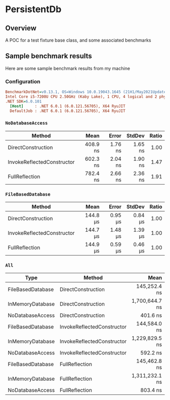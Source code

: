 # PersistentDb

## Overview

A POC for a test fixture base class, and some associated benchmarks

## Sample benchmark results

Here are some sample benchmark results from my machine

### Configuration

``` ini
BenchmarkDotNet=v0.13.1, OS=Windows 10.0.19043.1645 (21H1/May2021Update)
Intel Core i5-7200U CPU 2.50GHz (Kaby Lake), 1 CPU, 4 logical and 2 physical cores
.NET SDK=6.0.101
  [Host]     : .NET 6.0.1 (6.0.121.56705), X64 RyuJIT
  DefaultJob : .NET 6.0.1 (6.0.121.56705), X64 RyuJIT
```

### `NoDatabaseAccess`

|                     Method |     Mean |   Error |  StdDev | Ratio |
|--------------------------- |---------:|--------:|--------:|------:|
|         DirectConstruction | 408.9 ns | 1.76 ns | 1.65 ns |  1.00 |
| InvokeReflectedConstructor | 602.3 ns | 2.04 ns | 1.90 ns |  1.47 |
|             FullReflection | 782.4 ns | 2.66 ns | 2.36 ns |  1.91 |

### `FileBasedDatabase`

|                     Method |     Mean |   Error |  StdDev | Ratio |
|--------------------------- |---------:|--------:|--------:|------:|
|         DirectConstruction | 144.8 μs | 0.95 μs | 0.84 μs |  1.00 |
| InvokeReflectedConstructor | 144.7 μs | 1.48 μs | 1.39 μs |  1.00 |
|             FullReflection | 144.9 μs | 0.59 μs | 0.46 μs |  1.00 |

### `All`

|              Type |                     Method |           Mean |         Error |        StdDev |         Median |            P95 |  Ratio | RatioSD |
|------------------ |--------------------------- |---------------:|--------------:|--------------:|---------------:|---------------:|-------:|--------:|
| FileBasedDatabase |         DirectConstruction |   145,252.4 ns |     870.62 ns |     771.78 ns |   145,245.0 ns |   146,510.7 ns |  1.000 |    0.00 |
|  InMemoryDatabase |         DirectConstruction | 1,700,644.7 ns | 302,108.72 ns | 861,933.18 ns | 1,189,800.0 ns | 3,638,700.0 ns | 11.495 |    5.86 |
|  NoDatabaseAccess |         DirectConstruction |       401.6 ns |       2.10 ns |       1.97 ns |       400.5 ns |       404.5 ns |  0.003 |    0.00 |
| FileBasedDatabase | InvokeReflectedConstructor |   144,584.0 ns |   1,293.92 ns |   1,210.33 ns |   144,324.4 ns |   146,665.4 ns |  0.996 |    0.01 |
|  InMemoryDatabase | InvokeReflectedConstructor | 1,229,829.5 ns |  71,701.57 ns | 185,084.66 ns | 1,163,250.0 ns | 1,558,890.0 ns |  8.745 |    1.88 |
|  NoDatabaseAccess | InvokeReflectedConstructor |       592.2 ns |       3.53 ns |       3.30 ns |       591.6 ns |       597.9 ns |  0.004 |    0.00 |
| FileBasedDatabase |             FullReflection |   145,462.8 ns |     621.72 ns |     551.14 ns |   145,369.8 ns |   146,256.4 ns |  1.001 |    0.01 |
|  InMemoryDatabase |             FullReflection | 1,311,232.1 ns | 121,493.15 ns | 320,061.56 ns | 1,181,500.0 ns | 2,285,600.0 ns |  8.306 |    0.95 |
|  NoDatabaseAccess |             FullReflection |       803.4 ns |       2.84 ns |       2.37 ns |       803.7 ns |       806.6 ns |  0.006 |    0.00 |
